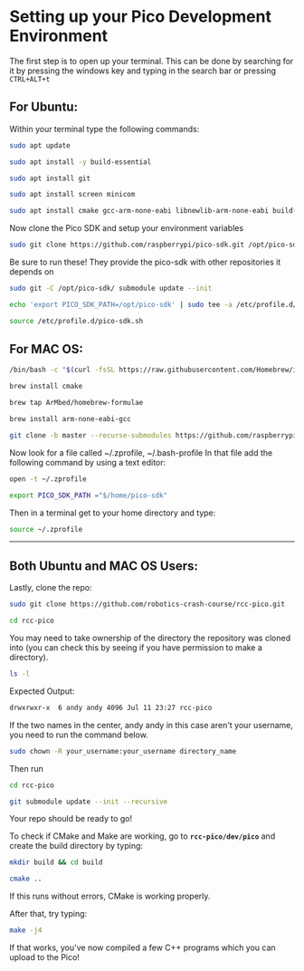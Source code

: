 # **Setting up your Pico Development Environment**

The first step is to open up your terminal. This can be done by searching for it by pressing the windows key and typing in the search bar or pressing `CTRL+ALT+t`

## For Ubuntu:

Within your terminal type the following commands:
```bash
sudo apt update

sudo apt install -y build-essential

sudo apt install git

sudo apt install screen minicom

sudo apt install cmake gcc-arm-none-eabi libnewlib-arm-none-eabi build-essential libstdc++-arm-none-eabi-newlib

```
Now clone the Pico SDK and setup your environment variables

```bash
sudo git clone https://github.com/raspberrypi/pico-sdk.git /opt/pico-sdk
```


Be sure to run these! They provide the pico-sdk with other repositories it depends on
```bash
sudo git -C /opt/pico-sdk/ submodule update --init

echo 'export PICO_SDK_PATH=/opt/pico-sdk' | sudo tee -a /etc/profile.d/pico-sdk.sh

source /etc/profile.d/pico-sdk.sh
```
## For MAC OS:
```bash
/bin/bash -c "$(curl -fsSL https://raw.githubusercontent.com/Homebrew/install/HEAD/install.sh)"

brew install cmake

brew tap ArMbed/homebrew-formulae

brew install arm-none-eabi-gcc

git clone -b master --recurse-submodules https://github.com/raspberrypi/pico-sdk.git
```
Now look for a file called ~/.zprofile, ~/.bash-profile
In that file add the following command by using a text editor:

```bash
open -t ~/.zprofile

export PICO_SDK_PATH ="$/home/pico-sdk"
```

Then in a terminal get to your home directory and type:

```bash
source ~/.zprofile
```
---

## Both Ubuntu and MAC OS Users:
Lastly, clone the repo:

```bash
sudo git clone https://github.com/robotics-crash-course/rcc-pico.git

cd rcc-pico
```
You may need to take ownership of the directory the repository was cloned into (you can check this by seeing if you have permission to make a directory).

```bash
ls -l
```

Expected Output:
```bash
drwxrwxr-x  6 andy andy 4096 Jul 11 23:27 rcc-pico
```
If the two names in the center, andy andy in this case aren't your username, you need to run the command below.


```bash
sudo chown -R your_username:your_username directory_name
```

Then run
```bash
cd rcc-pico

git submodule update --init --recursive
```

Your repo should be ready to go!

To check if CMake and Make are working, go to **`rcc-pico/dev/pico`** and create the build directory by typing:

```bash
mkdir build && cd build

cmake ..
```
If this runs without errors, CMake is working properly.

After that, try typing:
```bash
make -j4
```

If that works, you've now compiled a few C++ programs which you can upload to the Pico!
